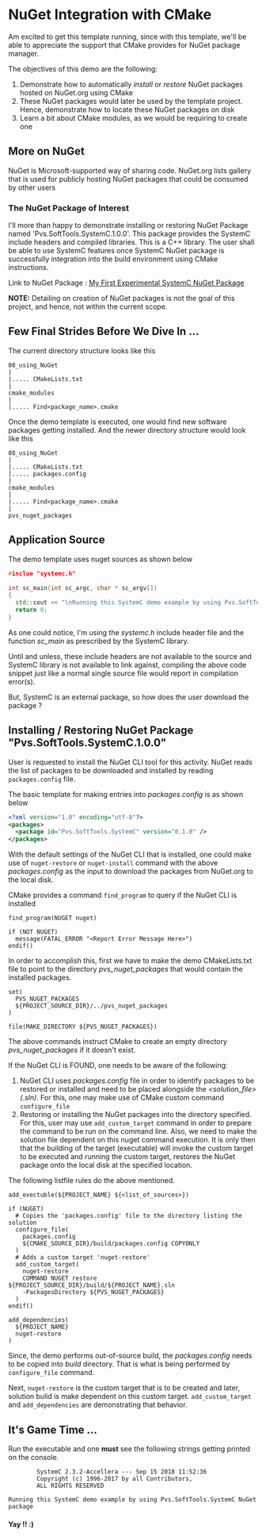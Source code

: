 # NuGet Integration with CMake

Am excited to get this template running, since with this template, we'll be able to appreciate the support that CMake provides for NuGet package manager.

The objectives of this demo are the following:

1. Demonstrate how to automatically *install* or *restore* NuGet packages hosted on NuGet.org using CMake
2. These NuGet packages would later be used by the template project.  Hence, demonstrate how to locate these NuGet packages on disk
3. Learn a bit about CMake modules, as we would be requiring to create one


## More on NuGet

NuGet is Microsoft-supported way of sharing code.  NuGet.org lists gallery that is used for publicly hosting NuGet packages that could be consumed by other users


### The NuGet Package of Interest

I'll more than happy to demonstrate installing or restoring NuGet Package named 'Pvs.SoftTools.SystemC.1.0.0'.  This package provides the SystemC include headers and compiled libraries.  This is a C++ library.  The user shall be able to use SystemC features once SystemC NuGet package is successfully integration into the build environment using CMake instructions.

Link to NuGet Package :  [My First Experimental SystemC NuGet Package]( https://www.nuget.org/packages/Pvs.SoftTools.SystemC)

**NOTE:** Detailing on creation of NuGet packages is not the goal of this project, and hence, not within the current scope.


## Few Final Strides Before We Dive In ...

The current directory structure looks like this

~~~
08_using_NuGet
|
|..... CMakeLists.txt
|
cmake_modules
|
|..... Find<package_name>.cmake
~~~

Once the demo template is executed, one would find new software packages getting installed.  And the newer directory structure would look like this

~~~
08_using_NuGet
|
|..... CMakeLists.txt
|..... packages.config
|
cmake_modules
|
|..... Find<package_name>.cmake
|
pvs_nuget_packages
~~~


## Application Source

The demo template uses nuget sources as shown below

```Cpp
#inclue "systemc.h"

int sc_main(int sc_argc, char * sc_argv[])
{
  std::cout << "\nRunning this SystemC demo example by using Pvs.SoftTools.SystemC NuGet package" << std::endl;
  return 0;
}
```

As one could notice, I'm using the *systemc.h* include header file and the function *sc_main* as prescribed by the SystemC library.

Until and unless, these include headers are not available to the source and SystemC library is not available to link against, compiling the above code snippet just like a normal single source file would report in compilation error(s).

But, SystemC is an external package, so how does the user download the package ?


## Installing / Restoring NuGet Package "Pvs.SoftTools.SystemC.1.0.0"

User is requested to install the NuGet CLI tool for this activity.  NuGet reads the list of packages to be downloaded and installed by reading `packages.config` file.

The basic template for making entries into *packages.config* is as shown below

~~~xml
<?xml version="1.0" encoding="utf-8"?>
<packages>
  <package id="Pvs.SoftTools.SystemC" version="0.1.0" />
</packages>
~~~

With the default settings of the NuGet CLI that is installed, one could make use of `nuget-restore` or `nuget-install` command with the above *packages.config* as the input to download the packages from NuGet.org to the local disk.

CMake provides a command `find_program` to query if the NuGet CLI is installed

~~~
find_program(NUGET nuget)

if (NOT NUGET)
  message(FATAL_ERROR "<Report Error Message Here>")
endif()
~~~

In order to accomplish this, first we have to make the demo CMakeLists.txt file to point to the directory *pvs_nuget_packages* that would contain the installed packages.

~~~
set(
  PVS_NUGET_PACKAGES
  ${PROJECT_SOURCE_DIR}/../pvs_nuget_packages
)

file(MAKE_DIRECTORY ${PVS_NUGET_PACKAGES})
~~~

The above commands instruct CMake to create an empty directory *pvs_nuget_packages* if it doesn't exist.

If the NuGet CLI is FOUND, one needs to be aware of the following:

1. NuGet CLI uses *packages.config* file in order to identify packages to be restored or installed and need to be placed alongside the *<solution_file> (.sln)*.  For this, one may make use of CMake custom command `configure_file`
2. Restoring or installing the NuGet packages into the directory specified.  For this, user may use `add_custom_target` command in order to prepare the command to be run on the command line.  Also, we need to make the solution file dependent on this nuget command execution.  It is only then that the building of the target (executable) will invoke the custom target to be executed and running the custom target, restores the NuGet package onto the local disk at the specified location.

The following listfile rules do the above mentioned.

~~~
add_exectuble(${PROJECT_NAME} ${<list_of_sources>})

if (NUGET)
  # Copies the 'packages.config' file to the directory listing the solution
  configure_file(
    packages.config
    ${CMAKE_SOURCE_DIR}/build/packages.config COPYONLY
  )
  # Adds a custom target 'nuget-restore'
  add_custom_target(
    nuget-restore
    COMMAND NUGET restore ${PROJECT_SOURCE_DIR}/build/${PROJECT_NAME}.sln
    -PackagesDirectory ${PVS_NUGET_PACKAGES}
  )
endif()

add_dependencies(
  ${PROJECT_NAME}
  nuget-restore
)
~~~

Since, the demo performs out-of-source build, the *packages.config* needs to be copied into *build* directory.  That is what is being performed by `configure_file` command.

Next, `nuget-restore` is the custom target that is to be created and later, solution bulid is make dependent on this custom target.  `add_custom_target` and `add_dependencies` are demonstrating that behavior.


## It's Game Time ...

Run the executable and one **must** see the following strings getting printed on the console.

~~~
        SystemC 2.3.2-Accellera --- Sep 15 2018 11:52:36
        Copyright (c) 1996-2017 by all Contributors,
        ALL RIGHTS RESERVED

Running this SystemC demo example by using Pvs.SoftTools.SystemC NuGet package
~~~

#### Yay !! :)